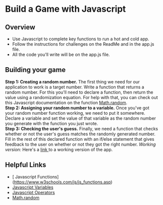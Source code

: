 # Build a Game with Javascript
## Overview

* Use Javascript to complete key functions to run a hot and cold app.
*	Follow the instructions for challenges on the ReadMe and in the app.js file.
*	All the code you'll write will be on the app.js file.
## Building your game
**Step 1: Creating a random number.** The first thing we need for our application to work is a target number. Write a function that returns a random number. For this you'll need to declare a function, then return the value using a randomization equation. For help with that, you can check out this Javascript documentation on the function [Math.random](https://developer.mozilla.org/en-US/docs/Web/JavaScript/Reference/Global_Objects/Math/random).
</br>
**Step 2: Assigning your random number to a variable.** Once you've got your random number function working, we need to put it somewhere. Declare a variable and set the value of that variable as the random number you generate with the function you just wrote.
</br>
**Step 3: Checking the user's guess.** Finally, we need a function that checks whether or not the user's guess matches the randomly generated number. Fill in the rest of this declared function with an if/else statement that gives feedback to the user on whether or not they got the right number.
*Working version:* Here's a [link ](https://tf-number-guessing-game-answer-key.glitch.me/) to a working version of the app.
## Helpful Links
* [	Javascript Functions] (https://www.w3schools.com/js/js_functions.asp)
* [Javascript Variables](https://www.w3schools.com/js/js_variables.asp)
*	[Javascript Operators](https://www.w3schools.com/js/js_operators.asp)
*	[Math.random](https://developer.mozilla.org/en-US/docs/Web/JavaScript/Reference/Global_Objects/Math/random)
